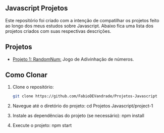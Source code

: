 ## Javascript Projetos

Este repositório foi criado com a intenção de compatilhar os projetos feito ao longo dos meus estudos sobre Javascript. Abaixo fica uma lista dos projetos criados com suas respectivas descrições.

## Projetos

- [Projeto 1: RandomNum:](./randomNum/readme.md)
  Jogo de Adivinhação de números.

## Como Clonar

1. Clone o repositório:

   ````bash
   git clone https://github.com/FabioDEVandrade/Projetos-Javascript

   ````

2. Navegue até o diretório do projeto:
   cd Projetos Javascript/project-1

3. Instale as dependências do projeto (se necessário):
   npm install

4. Execute o projeto:
   npm start